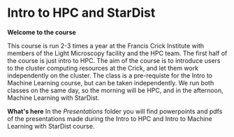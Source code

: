 # Intro to HPC and StarDist

__Welcome to the course__

This course is run 2-3 times a year at the Francis Crick Institute with members of the Light Microscopy facility and the HPC team. 
The first half of the course is just intro to HPC. The aim of the course is to introduce users to the cluster computing resources at the Crick, and let them work independently on the cluster. The class is a pre-requiste for the Intro to Machine Learning course, but can be taken independently.  We run both classes on the same day, so the morning will be HPC, and in the afternoon, Machine Learning with StarDist. 


__What's here__
In the _Presentations_ folder you will find powerpoints and pdfs of the presentations made during the Intro to HPC and Intro to Machine Learning with StarDist course.


